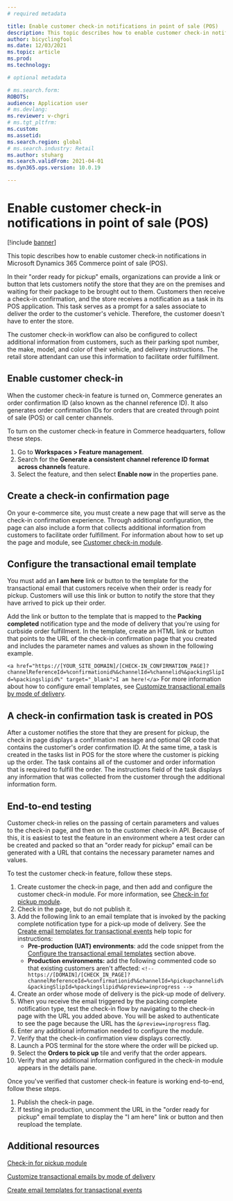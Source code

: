 ```yaml
---
# required metadata

title: Enable customer check-in notifications in point of sale (POS)
description: This topic describes how to enable customer check-in notifications in Microsoft Dynamics 365 Commerce point of sale (POS).
author: bicyclingfool
ms.date: 12/03/2021
ms.topic: article
ms.prod: 
ms.technology: 

# optional metadata

# ms.search.form: 
ROBOTS: 
audience: Application user
# ms.devlang: 
ms.reviewer: v-chgri
# ms.tgt_pltfrm: 
ms.custom: 
ms.assetid: 
ms.search.region: global
# ms.search.industry: Retail
ms.author: stuharg
ms.search.validFrom: 2021-04-01
ms.dyn365.ops.version: 10.0.19

---
```


# Enable customer check-in notifications in point of sale (POS)

[!include [banner](includes/banner.md)]

This topic describes how to enable customer check-in notifications in Microsoft Dynamics 365 Commerce point of sale (POS).

In their "order ready for pickup" emails, organizations can provide a link or button that lets customers notify the store that they are on the premises and waiting for their package to be brought out to them. Customers then receive a check-in confirmation, and the store receives a notification as a task in its POS application. This task serves as a prompt for a sales associate to deliver the order to the customer's vehicle. Therefore, the customer doesn't have to enter the store.

The customer check-in workflow can also be configured to collect additional information from customers, such as their parking spot number, the make, model, and color of their vehicle, and delivery instructions. The retail store attendant can use this information to facilitate order fulfillment.

## Enable customer check-in

When the customer check-in feature is turned on, Commerce generates an order confirmation ID (also known as the channel reference ID). It also generates order confirmation IDs for orders that are created through point of sale (POS) or call center channels. 

To turn on the customer check-in feature in Commerce headquarters, follow these steps.

1. Go to **Workspaces \> Feature management**.
2. Search for the **Generate a consistent channel reference ID format across channels** feature. 
3. Select the feature, and then select **Enable now** in the properties pane. 

## Create a check-in confirmation page

On your e-commerce site, you must create a new page that will serve as the check-in confirmation experience. Through additional configuration, the page can also include a form that collects additional information from customers to facilitate order fulfillment. For information about how to set up the page and module, see [Customer check-in module](check-in-pickup-module.md).

## Configure the transactional email template

You must add an **I am here** link or button to the template for the transactional email that customers receive when their order is ready for pickup. Customers will use this link or button to notify the store that they have arrived to pick up their order. 

Add the link or button to the template that is mapped to the **Packing completed** notification type and the mode of delivery that you're using for curbside order fulfillment. In the template, create an HTML link or button that points to the URL of the check-in confirmation page that you created and includes the parameter names and values as shown in the following example.

`
<a href="https://[YOUR_SITE_DOMAIN]/[CHECK-IN_CONFIRMATION_PAGE]?channelReferenceId=%confirmationid%&channelId=%channelid%&packingSlipId=%packingslipid%" target="_blank">I am here!</a>
`
For more information about how to configure email templates, see [Customize transactional emails by mode of delivery](customize-email-delivery-mode.md). 

## A check-in confirmation task is created in POS

After a customer notifies the store that they are present for pickup, the check in page displays a confirmation message and optional QR code that contains the customer's order confirmation ID. At the same time, a task is created in the tasks list in POS for the store where the customer is picking up the order. The task contains all of the customer and order information that is required to fulfill the order. The instructions field of the task displays any information that was collected from the customer through the additional information form.

## End-to-end testing

Customer check-in relies on the passing of certain parameters and values to the check-in page, and then on to the customer check-in API. Because of this, it is easiest to test the feature in an environment where a test order can be created and packed so that an "order ready for pickup" email can be generated with a URL that contains the necessary parameter names and values.

To test the customer check-in feature, follow these steps. 

1. Create customer the check-in page, and then add and configure the customer check-in module. For more information, see [Check-in for pickup module](check-in-pickup-module.md). 
1. Check in the page, but do not publish it.
1. Add the following link to an email template that is invoked by the packing complete notification type for a pick-up mode of delivery. See the [Create email templates for transactional events](email-templates-transactions.md) help topic for instructions:
    - **Pre-production (UAT) environments**: add the code snippet from the [Configure the transactional email templates](#configure-the-transactional-email-templates) section above.
    - **Production environments:** add the following commented code so that existing customers aren't affected: 
     `<!-- https://[DOMAIN]/[CHECK_IN_PAGE]?channelReferenceId=%confirmationid%&channelId=%pickupchannelid%&packingSlipId=%packingslipid%&preview=inprogress -->`
1. Create an order whose mode of delivery is the pick-up mode of delivery.
1. When you receive the email triggered by the packing complete notification type, test the check-in flow by navigating to the check-in page with the URL you added above. You will be asked to authenticate to see the page because the URL has the `&preview=inprogress` flag.
1. Enter any additional information needed to configure the module.
1. Verify that the check-in confirmation view displays correctly.
1. Launch a POS terminal for the store where the order will be picked up.
1. Select the **Orders to pick up** tile and verify that the order appears.
1. Verify that any additional information configured in the check-in module appears in the details pane.

Once you've verified that customer check-in feature is working end-to-end, follow these steps.

1. Publish the check-in page.
1. If testing in production, uncomment the URL in the "order ready for pickup" email template to display the "I am here" link or button and then reupload the template. 

## Additional resources

[Check-in for pickup module](check-in-pickup-module.md)

[Customize transactional emails by mode of delivery](customize-email-delivery-mode.md)

[Create email templates for transactional events](email-templates-transactions.md)


